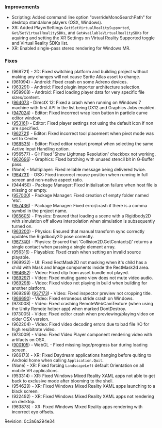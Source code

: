 ### Improvements

*   Scripting: Added command line option "overrideMonoSearchPath" for desktop standalone players (OSX, Windows).
*   XR: Added PlayerSettings `Get`/`SetVirtualRealitySupported`, `Get`/`SetVirtualRealitySDKs`, and `GetAvailableVirtualRealitySDKs` for aquiring and setting the XR Settings on Virtual Reality Supported toggle and Virtual Reality SDKs list.
*   XR: Enabled single-pass stereo rendering for Windows MR.

### Fixes

*   (968721) - 2D: Fixed switching platform and building project without making any changes will not cause Sprite Atlas asset to change.
*   (961094) - Android: Fixed crash on some Adreno devices.
*   ([963291](https://issuetracker.unity3d.com/product/unity/issues/guid/963291/)) - Android: Fixed plugin importer architecture selection.
*   (959908) - Android: Fixed loading player data for very specific file sizes/content.
*   ([964073](https://issuetracker.unity3d.com/product/unity/issues/guid/964073/) - DirectX 12: Fixed a crash when running on Windows 7 machine with first API in the list being DX12 and Graphics Jobs enabled.
*   ([947024](https://issuetracker.unity3d.com/product/unity/issues/guid/947024/)) - Editor: Fixed incorrect wrap icon button in particle curve editor window.
*   ([953161](https://issuetracker.unity3d.com/product/unity/issues/guid/953161/)) - Editor: Fixed player settings not using the default icon if non are specified.
*   ([962721](https://issuetracker.unity3d.com/product/unity/issues/guid/962721/)) - Editor: Fixed incorrect tool placement when pivot mode was set to Center.
*   ([968535](https://issuetracker.unity3d.com/product/unity/issues/guid/968535/)) - Editor: Fixed editor restart prompt when selecting the same Active Input Handling option.
*   (956577) - GI: Fixed 'Show Lightmap Resolution' checkbox not working.
*   ([962696](https://issuetracker.unity3d.com/product/unity/issues/guid/962696/)) - Graphics: Fixed batching with unused stencil bit in G-Buffer pass.
*   (None) - Multiplayer: Fixed reliable message being delivered twice.
*   ([964731](https://issuetracker.unity3d.com/product/unity/issues/guid/964731/)) - OSX: Fixed incorrect mouse position when running in full screen and non-native aspect ratio.
*   (944450) - Package Manager: Fixed initialisation failure when host file is missing or empty.
*   ([957000](https://issuetracker.unity3d.com/product/unity/issues/guid/957000/)) - Package Manager: Fixed creation of empty folder named 'etc'.
*   ([957436](https://issuetracker.unity3d.com/product/unity/issues/guid/957436/)) - Package Manager: Fixed error/crash if there is a comma symbol in the project name.
*   ([965605](https://issuetracker.unity3d.com/product/unity/issues/guid/965605/)) - Physics: Ensured that loading a scene with a Rigidbody2D with simulation off allows interpolation when simulation is subsequently turned on.
*   ([963200](https://issuetracker.unity3d.com/product/unity/issues/guid/963200/)) - Physics: Ensured that manual transform sync correctly updates the Rigidbody2D pose correctly.
*   ([967740](https://issuetracker.unity3d.com/product/unity/issues/guid/967740/)) - Physics: Ensured that 'Collision2D.GetContacts()' returns a single contact when passing a single element array.
*   ([956316](https://issuetracker.unity3d.com/product/unity/issues/guid/956316/)) - Playables: Fixed crash when setting an invalid source playable.
*   (969932) - UI: Fixed RectMask2D not masking when it's child has a child with Mask and Image components inside the RectMask2d area.
*   ([964652](https://issuetracker.unity3d.com/product/unity/issues/guid/924562/)) - Video: Fixed clip from asset bundle not played.
*   ([969297](https://issuetracker.unity3d.com/product/unity/issues/guid/854484/)) - Video: Fixed muting game view does not mute video audio.
*   ([969298](https://issuetracker.unity3d.com/product/unity/issues/guid/925387/)) - Video: Fixed video not playing in build when building for another platform.
*   (969299) ([937173](https://issuetracker.unity3d.com/product/unity/issues/guid/937173/)) - Video: Fixed inspector preview not cropping title.
*   ([966690](https://issuetracker.unity3d.com/product/unity/issues/guid/966690/)) - Video: Fixed erroneous stride crash on Windows.
*   (973008) - Video: Fixed crashing RemoteWebCamTexture (when using the Unity Remote helper app) when marked DontDestroy.
*   (973005) - Video: Fixed editor crash when previewing/playing video on older OSX version.
*   (962204) - Video: Fixed video decoding errors due to bad file I/O for high res/bitrate video.
*   (973009) - Video: Fixed Video Player component rendering video with artifacts on OSX.
*   ([900105](https://issuetracker.unity3d.com/product/unity/issues/guid/900105/)) - WebGL - Fixed missing logo/progress bar during loading screen.
*   (966173) - XR: Fixed Daydream applications hanging before quiting to Android home when calling `Application.Quit`.
*   (None) - XR: Fixed forcing `LandscapeLeft` default Orientation on all mobile VR applications.
*   (953314) - XR: Fixed Windows Mixed Reality XAML apps not able to get back to exclusive mode after blooming to the shell.
*   (954629) - XR: Fixed Windows Mixed Reality XAML apps launching to a black screen.
*   (922492) - XR: Fixed Windows Mixed Reality XAML apps not rendering on desktop.
*   (963878) - XR: Fixed Windows Mixed Reality apps rendering with incorrect eye offsets.

Revision: 0c3a6a294e34
